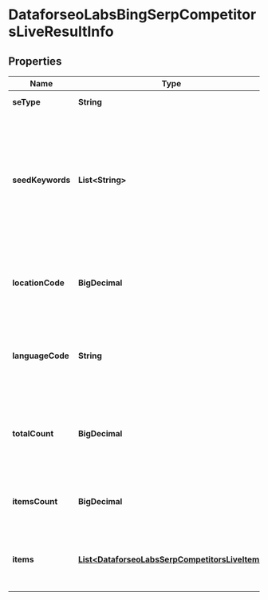 

# DataforseoLabsBingSerpCompetitorsLiveResultInfo


## Properties

| Name | Type | Description | Notes |
|------------ | ------------- | ------------- | -------------|
|**seType** | **String** | search engine type |  [optional] |
|**seedKeywords** | **List&lt;String&gt;** | keywords specified in the request keyword is returned with decoded %## (plus character ‘+’ will be decoded to a space character) |  [optional] |
|**locationCode** | **BigDecimal** | location code in a POST array if there is no data, then the value is null |  [optional] |
|**languageCode** | **String** | language code in a POST array if there is no data, then the value is null |  [optional] |
|**totalCount** | **BigDecimal** | the total amount of results in our database relevant to your request |  [optional] |
|**itemsCount** | **BigDecimal** | the number of results returned in the items array |  [optional] |
|**items** | [**List&lt;DataforseoLabsSerpCompetitorsLiveItem&gt;**](DataforseoLabsSerpCompetitorsLiveItem.md) | contains detected SERP competitors and related data |  [optional] |



